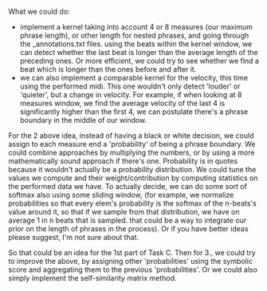 What we could do:
* implement a kernel taking into account 4 or 8 measures (our maximum phrase length), or other length for nested phrases, and going through the _annotations.txt files. using the beats within the kernel window, we can detect whether the last beat is longer than the average length of the preceding ones. Or more efficient, we could try to see whether we find a beat which is longer than the ones before and after it. 
* we can also implement a comparable kernel for the velocity, this time using the performed midi. This one wouldn't only detect 'louder' or 'quieter', but a change in velocity. For example, if when looking at 8 measures window, we find the average velocity of the last 4 is significantly higher than the first 4, we can postulate there's a phrase boundary in the middle of our window.

For the 2 above idea, instead of having a black or white decision, we could assign to each measure end a 'probability' of being a phrase boundary. We could combine approaches by multiplying the numbers, or by using a more mathematically sound approach if there's one. Probability is in quotes because it wouldn't actually be a probability distribution.
We could tune the values we compute and their weight/contribution by computing statistics on the performed data we have.
To actually decide, we can do some sort of softmax also using some sliding window, (for example, we normalize probabilities so that every elem's probability is the softmax of the n-beats's value around it, so that if we sample from that distribution, we have on average 1 in n beats that is sampled. that could be a way to integrate our prior on the length of phrases in the process). Or if you have better ideas please suggest, I'm not sure about that. 

So that could be an idea for the 1st part of Task C. 
Then for 3., we could try to improve the above, by assigning other 'probabilities' using the symbolic score and aggregating them to the previous 'probabilities'.
Or we could also simply implement the self-similarity matrix method.